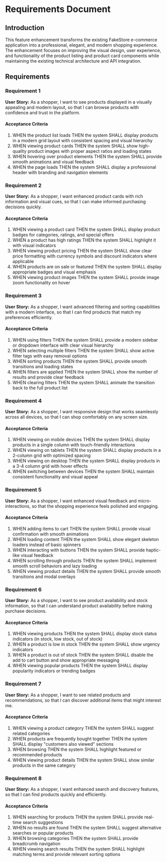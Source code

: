 # Requirements Document

## Introduction

This feature enhancement transforms the existing FakeStore e-commerce application into a professional, elegant, and modern shopping experience. The enhancement focuses on improving the visual design, user experience, and functionality of the product listing and product card components while maintaining the existing technical architecture and API integration.

## Requirements

### Requirement 1

**User Story:** As a shopper, I want to see products displayed in a visually appealing and modern layout, so that I can browse products with confidence and trust in the platform.

#### Acceptance Criteria

1. WHEN the product list loads THEN the system SHALL display products in a modern grid layout with consistent spacing and visual hierarchy
2. WHEN viewing product cards THEN the system SHALL show high-quality product images with proper aspect ratios and loading states
3. WHEN hovering over product elements THEN the system SHALL provide smooth animations and visual feedback
4. WHEN the page loads THEN the system SHALL display a professional header with branding and navigation elements

### Requirement 2

**User Story:** As a shopper, I want enhanced product cards with rich information and visual cues, so that I can make informed purchasing decisions quickly.

#### Acceptance Criteria

1. WHEN viewing a product card THEN the system SHALL display product badges for categories, ratings, and special offers
2. WHEN a product has high ratings THEN the system SHALL highlight it with visual indicators
3. WHEN viewing product pricing THEN the system SHALL show clear price formatting with currency symbols and discount indicators where applicable
4. WHEN products are on sale or featured THEN the system SHALL display appropriate badges and visual emphasis
5. WHEN viewing product images THEN the system SHALL provide image zoom functionality on hover

### Requirement 3

**User Story:** As a shopper, I want advanced filtering and sorting capabilities with a modern interface, so that I can find products that match my preferences efficiently.

#### Acceptance Criteria

1. WHEN using filters THEN the system SHALL provide a modern sidebar or dropdown interface with clear visual hierarchy
2. WHEN selecting multiple filters THEN the system SHALL show active filter tags with easy removal options
3. WHEN sorting products THEN the system SHALL provide smooth transitions and loading states
4. WHEN filters are applied THEN the system SHALL show the number of results and provide clear feedback
5. WHEN clearing filters THEN the system SHALL animate the transition back to the full product list

### Requirement 4

**User Story:** As a shopper, I want responsive design that works seamlessly across all devices, so that I can shop comfortably on any screen size.

#### Acceptance Criteria

1. WHEN viewing on mobile devices THEN the system SHALL display products in a single column with touch-friendly interactions
2. WHEN viewing on tablets THEN the system SHALL display products in a 2-column grid with optimized spacing
3. WHEN viewing on desktop THEN the system SHALL display products in a 3-4 column grid with hover effects
4. WHEN switching between devices THEN the system SHALL maintain consistent functionality and visual appeal

### Requirement 5

**User Story:** As a shopper, I want enhanced visual feedback and micro-interactions, so that the shopping experience feels polished and engaging.

#### Acceptance Criteria

1. WHEN adding items to cart THEN the system SHALL provide visual confirmation with smooth animations
2. WHEN loading content THEN the system SHALL show elegant skeleton loaders instead of basic spinners
3. WHEN interacting with buttons THEN the system SHALL provide haptic-like visual feedback
4. WHEN scrolling through products THEN the system SHALL implement smooth scroll behaviors and lazy loading
5. WHEN viewing product details THEN the system SHALL provide smooth transitions and modal overlays

### Requirement 6

**User Story:** As a shopper, I want to see product availability and stock information, so that I can understand product availability before making purchase decisions.

#### Acceptance Criteria

1. WHEN viewing products THEN the system SHALL display stock status indicators (in stock, low stock, out of stock)
2. WHEN a product is low in stock THEN the system SHALL show urgency indicators
3. WHEN a product is out of stock THEN the system SHALL disable the add to cart button and show appropriate messaging
4. WHEN viewing popular products THEN the system SHALL display popularity indicators or trending badges

### Requirement 7

**User Story:** As a shopper, I want to see related products and recommendations, so that I can discover additional items that might interest me.

#### Acceptance Criteria

1. WHEN viewing a product category THEN the system SHALL suggest related categories
2. WHEN products are frequently bought together THEN the system SHALL display "customers also viewed" sections
3. WHEN browsing THEN the system SHALL highlight featured or recommended products
4. WHEN viewing product details THEN the system SHALL show similar products in the same category

### Requirement 8

**User Story:** As a shopper, I want enhanced search and discovery features, so that I can find products quickly and efficiently.

#### Acceptance Criteria

1. WHEN searching for products THEN the system SHALL provide real-time search suggestions
2. WHEN no results are found THEN the system SHALL suggest alternative searches or popular products
3. WHEN browsing categories THEN the system SHALL provide breadcrumb navigation
4. WHEN viewing search results THEN the system SHALL highlight matching terms and provide relevant sorting options
